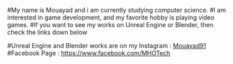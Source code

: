 
#My name is Mouayad and i am currently studying computer science.
#I am interested in game development, and my favorite hobby is playing video games.
#If you want to see my works on Unreal Engine or Blender, then check the links down below

#Unreal Engine and Blender works are on my Instagram : [Mouayad91](https://www.instagram.com/mouayad91/)
#Facebook Page : https://www.facebook.com/MHOTech 

